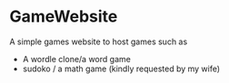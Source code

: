 # GameWebsite
A simple games website to host games such as 
- A wordle clone/a word game
- sudoko / a math game (kindly requested by my wife)
